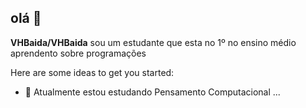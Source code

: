 ## olá 👋


**VHBaida/VHBaida** sou um estudante que esta no 1º no ensino médio aprendento sobre programações

Here are some ideas to get you started:


- 🌱 Atualmente estou estudando Pensamento Computacional ...
  
